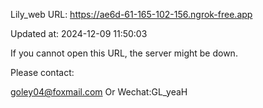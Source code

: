 Lily_web URL: https://ae6d-61-165-102-156.ngrok-free.app

Updated at: 2024-12-09 11:50:03

If you cannot open this URL, the server might be down.

Please contact: 

goley04@foxmail.com Or Wechat:GL_yeaH